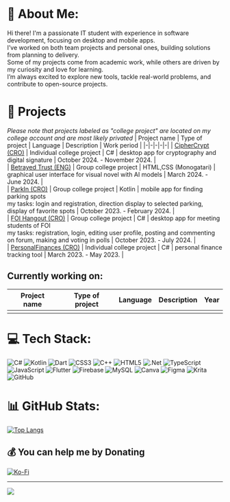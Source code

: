 # 💫 About Me:
Hi there! I'm a passionate IT student with experience in software development, focusing on desktop and mobile apps. <br>I’ve worked on both team projects and personal ones, building solutions from planning to delivery. <br>Some of my projects come from academic work, while others are driven by my curiosity and love for learning. <br>I’m always excited to explore new tools, tackle real-world problems, and contribute to open-source projects.


<!--## 🌐 Socials:
[![LinkedIn](https://img.shields.io/badge/LinkedIn-%230077B5.svg?logo=linkedin&logoColor=white)](https://linkedin.com/in/jana-jambrešić) 
 -->
# 🚀 Projects
*Please note that projects labeled as "college project" are located on my college account and are most likely privated*
| Project name | Type of project | Language | Description | Work period |
|-|-|-|-|-|
| [CipherCrypt (CRO)](https://github.com/str4wb3rryz/CipherCrypt) | Individual college  project | C# | desktop app for cryptography and digital signature | October 2024. - November 2024. | <br>
| [Betrayed Trust (ENG)](https://github.com/AILab-FOI/PRRI-CognitiveAgents2024) | Group college  project | HTML,CSS (Monogatari) | graphical user interface for visual novel with AI models | March 2024. - June 2024. | <br>
| [ParkIn (CRO)](https://github.com/str4wb3rryz/ParkIn) | Group college  project | Kotlin | mobile app for finding parking spots <br> my tasks: login and registration, direction display to selected parking, display of favorite spots | October 2023. - February 2024. | <br>
| [FOI Hangout (CRO)](https://github.com/str4wb3rryz/FOIHangout) | Group college  project | C# | desktop app for meeting students of FOI <br> my tasks: registration, login, editing user profile, posting and commenting on forum, making and voting in polls | October 2023. - July 2024. | <br>
| [PersonalFinances (CRO)](https://github.com/str4wb3rryz/PersonalFinances) | Individual college project | C# | personal finance tracking tool | March 2023. - May 2023. | <br>

## Currently working on:
| Project name | Type of project | Language | Description | Year |
|-|-|-|-|-|
| | | | | | <br>

 
# 💻 Tech Stack:
![C#](https://img.shields.io/badge/c%23-%23239120.svg?style=for-the-badge&logo=csharp&logoColor=white) ![Kotlin](https://img.shields.io/badge/kotlin-%237F52FF.svg?style=for-the-badge&logo=kotlin&logoColor=white) ![Dart](https://img.shields.io/badge/dart-%230175C2.svg?style=for-the-badge&logo=dart&logoColor=white) ![CSS3](https://img.shields.io/badge/css3-%231572B6.svg?style=for-the-badge&logo=css3&logoColor=white) ![C++](https://img.shields.io/badge/c++-%2300599C.svg?style=for-the-badge&logo=c%2B%2B&logoColor=white) ![HTML5](https://img.shields.io/badge/html5-%23E34F26.svg?style=for-the-badge&logo=html5&logoColor=white) ![.Net](https://img.shields.io/badge/.NET-5C2D91?style=for-the-badge&logo=.net&logoColor=white) ![TypeScript](https://img.shields.io/badge/typescript-%23007ACC.svg?style=for-the-badge&logo=typescript&logoColor=white) ![JavaScript](https://img.shields.io/badge/javascript-%23323330.svg?style=for-the-badge&logo=javascript&logoColor=%23F7DF1E) ![Flutter](https://img.shields.io/badge/Flutter-%2302569B.svg?style=for-the-badge&logo=Flutter&logoColor=white) ![Firebase](https://img.shields.io/badge/firebase-a08021?style=for-the-badge&logo=firebase&logoColor=ffcd34) ![MySQL](https://img.shields.io/badge/mysql-4479A1.svg?style=for-the-badge&logo=mysql&logoColor=white) ![Canva](https://img.shields.io/badge/Canva-%2300C4CC.svg?style=for-the-badge&logo=Canva&logoColor=white) ![Figma](https://img.shields.io/badge/figma-%23F24E1E.svg?style=for-the-badge&logo=figma&logoColor=white) ![Krita](https://img.shields.io/badge/Krita-203759?style=for-the-badge&logo=krita&logoColor=EEF37B) ![GitHub](https://img.shields.io/badge/github-%23121011.svg?style=for-the-badge&logo=github&logoColor=white)
# 📊 GitHub Stats:
<!--![](https://github-readme-stats.vercel.app/api?username=str4wb3rryz&theme=dark&hide_border=false&include_all_commits=false&count_private=false)<br/>
![](https://github-readme-streak-stats.herokuapp.com/?user=str4wb3rryz&theme=dark&hide_border=false)<br/>-->
[![Top Langs](https://github-readme-stats-str4wb3rryzs-projects.vercel.app/api/top-langs/?username=str4wb3rryz)](https://github.com/str4wb3rryz/github-readme-stats)


 ## 💰 You can help me by Donating
[![Ko-Fi](https://img.shields.io/badge/Ko--fi-F16061?style=for-the-badge&logo=ko-fi&logoColor=white)](https://ko-fi.com/str4wb3rryz) 

---

![](https://quotes-github-readme.vercel.app/api?type=horizontal&theme=radical)

<!--[![](https://visitcount.itsvg.in/api?id=str4wb3rryz&icon=0&color=0)](https://visitcount.itsvg.in)-->



  
<!-- Proudly created with GPRM ( https://gprm.itsvg.in ) -->
